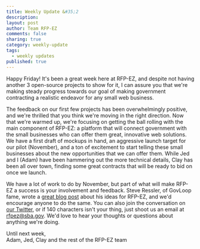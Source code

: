 ```yaml
---
title: Weekly Update &#35;2
description:
layout: post
author: Team RFP-EZ
comments: false
sharing: true
category: weekly-update
tags:
  - weekly updates
published: true
---
```


Happy Friday! It's been a great week here at RFP-EZ, and despite not having another 3 open-source projects to show for it, I can assure you that we're making steady progress towards our goal of making government contracting a realistic endeavor for any small web business.

The feedback on our first few projects has been overwhelmingly positive, and we're thrilled that you think we're moving in the right direction. Now that we're warmed up, we're focusing on getting the ball rolling with the main component of RFP-EZ: a platform that will connect government with the small businesses who can offer them great, innovative web solutions. We have a first draft of mockups in hand, an aggressive launch target for our pilot (November), and a ton of excitement to start telling these small businesses about the new opportunities that we can offer them. While Jed and I (Adam) have been hammering out the more technical details, Clay has been all over town, finding some great contracts that will be ready to bid on once we launch.

We have a lot of work to do by November, but part of what will make RFP-EZ a success is your involvement and feedback. Steve Ressler, of GovLoop fame, wrote a <a href="http://www.govloop.com/profiles/blogs/5-ideas-on-rfp-ez">great blog post</a> about his ideas for RFP-EZ, and we'd encourage anyone to do the same. You can also join the conversation on <a href="http://www.twitter.com/ProjectRFPEZ">our Twitter</a>, or if 140 characters isn't your thing, just shoot us an email at <a href="mailto:rfpez@sba.gov">rfpez@sba.gov</a>. We'd love to hear your thoughts or questions about anything we're doing.

Until next week,<br />
Adam, Jed, Clay and the rest of the RFP-EZ team